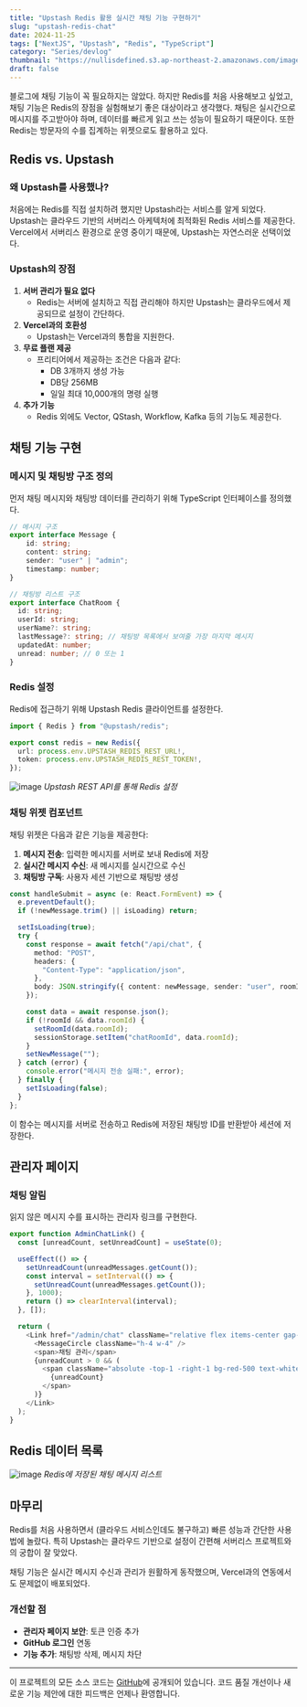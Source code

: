 ```yaml
---
title: "Upstash Redis 활용 실시간 채팅 기능 구현하기"
slug: "upstash-redis-chat"
date: 2024-11-25
tags: ["NextJS", "Upstash", "Redis", "TypeScript"]
category: "Series/devlog"
thumbnail: "https://nullisdefined.s3.ap-northeast-2.amazonaws.com/images/833f02d8c2bb631bb74e5c71cd617c0e.png"
draft: false
---
```

블로그에 채팅 기능이 꼭 필요하지는 않았다. 하지만 Redis를 처음 사용해보고 싶었고, 채팅 기능은 Redis의 장점을 실험해보기 좋은 대상이라고 생각했다. 채팅은 실시간으로 메시지를 주고받아야 하며, 데이터를 빠르게 읽고 쓰는 성능이 필요하기 때문이다. 또한 Redis는 방문자의 수를 집계하는 위젯으로도 활용하고 있다.

## Redis vs. Upstash
### 왜 Upstash를 사용했나?
처음에는 Redis를 직접 설치하려 했지만 Upstash라는 서비스를 알게 되었다. Upstash는 클라우드 기반의 서버리스 아케텍처에 최적화된 Redis 서비스를 제공한다. Vercel에서 서버리스 환경으로 운영 중이기 때문에, Upstash는 자연스러운 선택이었다.

### Upstash의 장점
1. **서버 관리가 필요 없다**
	- Redis는 서버에 설치하고 직접 관리해야 하지만 Upstash는 클라우드에서 제공되므로 설정이 간단하다.
2. **Vercel과의 호환성**
	- Upstash는 Vercel과의 통합을 지원한다.
3. **무료 플랜 제공**
	- 프리티어에서 제공하는 조건은 다음과 같다:
		- DB 3개까지 생성 가능
		- DB당 256MB
		- 일일 최대 10,000개의 명령 실행
4. **추가 기능**
	- Redis 외에도 Vector, QStash, Workflow, Kafka 등의 기능도 제공한다.

## 채팅 기능 구현
### 메시지 및 채팅방 구조 정의
먼저 채팅 메시지와 채팅방 데이터를 관리하기 위해 TypeScript 인터페이스를 정의했다.

```typescript title:src/types/chat.ts
// 메시지 구조
export interface Message {
	id: string;
	content: string;
	sender: "user" | "admin";
	timestamp: number;
}

// 채팅방 리스트 구조
export interface ChatRoom {
  id: string;
  userId: string;
  userName?: string;
  lastMessage?: string; // 채팅방 목록에서 보여줄 가장 마지막 메시지
  updatedAt: number;
  unread: number; // 0 또는 1
}
```

### Redis 설정
Redis에 접근하기 위해 Upstash Redis 클라이언트를 설정한다.
```ts title:src/lib/redis.ts
import { Redis } from "@upstash/redis";

export const redis = new Redis({
  url: process.env.UPSTASH_REDIS_REST_URL!,
  token: process.env.UPSTASH_REDIS_REST_TOKEN!,
});

```

![image](https://nullisdefined.s3.ap-northeast-2.amazonaws.com/images/833f02d8c2bb631bb74e5c71cd617c0e.png)
*Upstash REST API를 통해 Redis 설정*
### 채팅 위젯 컴포넌트
채팅 위젯은 다음과 같은 기능을 제공한다:
1. **메시지 전송**: 입력한 메시지를 서버로 보내 Redis에 저장
2. **실시간 메시지 수신**: 새 메시지를 실시간으로 수신
3. **채팅방 구독**: 사용자 세션 기반으로 채팅방 생성

```ts title:src/components/chat/chat-widget.tsx
const handleSubmit = async (e: React.FormEvent) => {
  e.preventDefault();
  if (!newMessage.trim() || isLoading) return;

  setIsLoading(true);
  try {
    const response = await fetch("/api/chat", {
      method: "POST",
      headers: {
        "Content-Type": "application/json",
      },
      body: JSON.stringify({ content: newMessage, sender: "user", roomId }),
    });

    const data = await response.json();
    if (!roomId && data.roomId) {
      setRoomId(data.roomId);
      sessionStorage.setItem("chatRoomId", data.roomId);
    }
    setNewMessage("");
  } catch (error) {
    console.error("메시지 전송 실패:", error);
  } finally {
    setIsLoading(false);
  }
};

```
이 함수는 메시지를 서버로 전송하고 Redis에 저장된 채팅방 ID를 반환받아 세션에 저장한다.

## 관리자 페이지
### 채팅 알림
읽지 않은 메시지 수를 표시하는 관리자 링크를 구현한다.
```ts title:src/components/admin-chat-link.tsx
export function AdminChatLink() {
  const [unreadCount, setUnreadCount] = useState(0);

  useEffect(() => {
    setUnreadCount(unreadMessages.getCount());
    const interval = setInterval(() => {
      setUnreadCount(unreadMessages.getCount());
    }, 1000);
    return () => clearInterval(interval);
  }, []);

  return (
    <Link href="/admin/chat" className="relative flex items-center gap-2">
      <MessageCircle className="h-4 w-4" />
      <span>채팅 관리</span>
      {unreadCount > 0 && (
        <span className="absolute -top-1 -right-1 bg-red-500 text-white text-xs rounded-full w-5 h-5 flex items-center justify-center">
          {unreadCount}
        </span>
      )}
    </Link>
  );
}

```

## Redis 데이터 목록
![image](https://nullisdefined.s3.ap-northeast-2.amazonaws.com/images/fd9d632d43c6552a6e7648f019c23d99.png)
*Redis에 저장된 채팅 메시지 리스트*

## 마무리
Redis를 처음 사용하면서 (클라우드 서비스인데도 불구하고) 빠른 성능과 간단한 사용법에 놀랐다. 특히 Upstash는 클라우드 기반으로 설정이 간편해 서버리스 프로젝트와의 궁합이 잘 맞았다.

채팅 기능은 실시간 메시지 수신과 관리가 원활하게 동작했으며, Vercel과의 연동에서도 문제없이 배포되었다.
### 개선할 점
- **관리자 페이지 보안**: 토큰 인증 추가
- **GitHub 로그인** 연동
- **기능 추가**: 채팅방 삭제, 메시지 차단

---
이 프로젝트의 모든 소스 코드는 [GitHub](https://github.com/nullisdefined/next-devlog)에 공개되어 있습니다. 코드 품질 개선이나 새로운 기능 제안에 대한 피드백은 언제나 환영합니다.
